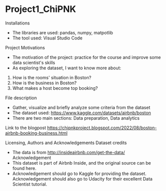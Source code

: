 # Project1_ChiPNK
Installations
- The libraries are used: pandas, numpy, matpotlib
- The tool used: Visual Studio Code

Project Motivations
- The motivation of the project: practice for the course and improve some data scientist's skills
- As exploring the dataset, I want to know more about:
1. How is the rooms' situation in Boston?
2. How is the business in Boston?
3. What makes a host become top booking?

File description
- Gather, visualize and briefly analyze some criteria from the dataset
- The dataset used: https://www.kaggle.com/datasets/airbnb/boston
- There are two main sections: Data preparation, Data analytics

Link to the blogpost https://chipnkproject.blogspot.com/2022/08/boston-airbnb-booking-business.html

Licensing, Authors and Acknowledgements
Dataset credits
- The data is from http://insideairbnb.com/get-the-data/
Acknowledgement
- This dataset is part of Airbnb Inside, and the original source can be found here.
- Acknowledgement should go to Kaggle for providing the dataset. Acknowledgement should also go to Udacity for their excellent Data Scientist tutorial.
